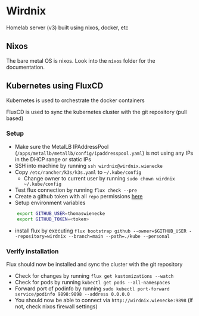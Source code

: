 # Wirdnix

Homelab server (v3) built using nixos, docker, etc

## Nixos

The bare metal OS is nixos. Look into the `nixos` folder for the documentation.

## Kubernetes using FluxCD

Kubernetes is used to orchestrate the docker containers

FluxCD is used to sync the kubernetes cluster with the git repository (pull based)

### Setup
* Make sure the MetalLB IPAddressPool (`/apps/metallb/metallb/config/ipaddresspool.yaml`) is not using any IPs in the DHCP range or static IPs
* SSH into machine by running `ssh wirdnix@wirdnix.wienecke`
* Copy `/etc/rancher/k3s/k3s.yaml` to `~/.kube/config`
  * Change owner to current user by running `sudo chown wirdnix ~/.kube/config`
* Test flux connection by running `flux check --pre`
* Create a github token with all `repo` permissions [here](https://github.com/settings/tokens)
* Setup environment variables
```bash
    export GITHUB_USER=thomaswienecke
    export GITHUB_TOKEN=<token>
```
* install flux by executing `flux bootstrap github --owner=$GITHUB_USER --repository=wirdnix --branch=main --path=./kube --personal`

### Verify installation
Flux should now be installed and sync the cluster with the git repository

* Check for changes by running `flux get kustomizations --watch`
* Check for pods by running `kubectl get pods --all-namespaces`
* Forward port of podinfo by running `sudo kubectl port-forward service/podinfo 9898:9898 --address 0.0.0.0`
* You should now be able to connect via `http://wirdnix.wienecke:9898` (if not, check nixos firewall settings)

